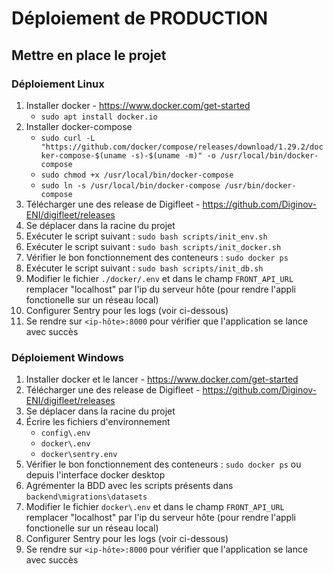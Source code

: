 # Déploiement de PRODUCTION
## Mettre en place le projet

### Déploiement Linux
1. Installer docker - https://www.docker.com/get-started
    - `sudo apt install docker.io`
2. Installer docker-compose
    - `sudo curl -L "https://github.com/docker/compose/releases/download/1.29.2/docker-compose-$(uname -s)-$(uname -m)" -o /usr/local/bin/docker-compose`
    - `sudo chmod +x /usr/local/bin/docker-compose`
    - `sudo ln -s /usr/local/bin/docker-compose /usr/bin/docker-compose`
3. Télécharger une des release de Digifleet - https://github.com/Diginov-ENI/digifleet/releases
4. Se déplacer dans la racine du projet
5. Exécuter le script suivant : `sudo bash scripts/init_env.sh`
6. Exécuter le script suivant : `sudo bash scripts/init_docker.sh`
7. Vérifier le bon fonctionnement des conteneurs : `sudo docker ps`
8. Exécuter le script suivant : `sudo bash scripts/init_db.sh`
9. Modifier le fichier `./docker/.env` et dans le champ `FRONT_API_URL` remplacer "localhost" par l'ip du serveur hôte (pour rendre l'appli fonctionelle sur un réseau local)
10. Configurer Sentry pour les logs (voir ci-dessous)
11. Se rendre sur `<ip-hôte>:8000` pour vérifier que l'application se lance avec succès


### Déploiement Windows
1. Installer docker et le lancer - https://www.docker.com/get-started
2. Télécharger une des release de Digifleet - https://github.com/Diginov-ENI/digifleet/releases
3. Se déplacer dans la racine du projet
4. Écrire les fichiers d'environnement
    - `config\.env`
    - `docker\.env`
    - `docker\sentry.env`
5. Vérifier le bon fonctionnement des conteneurs : `sudo docker ps` ou depuis l'interface docker desktop
6. Agrémenter la BDD avec les scripts présents dans `backend\migrations\datasets`
5. Modifier le fichier `docker\.env` et dans le champ `FRONT_API_URL` remplacer "localhost" par l'ip du serveur hôte (pour rendre l'appli fonctionelle sur un réseau local)
8. Configurer Sentry pour les logs (voir ci-dessous)
9. Se rendre sur `<ip-hôte>:8000` pour vérifier que l'application se lance avec succès